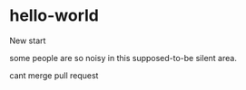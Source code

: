 # hello-world
New start

some people are so noisy in this supposed-to-be silent area. 

cant merge pull request
